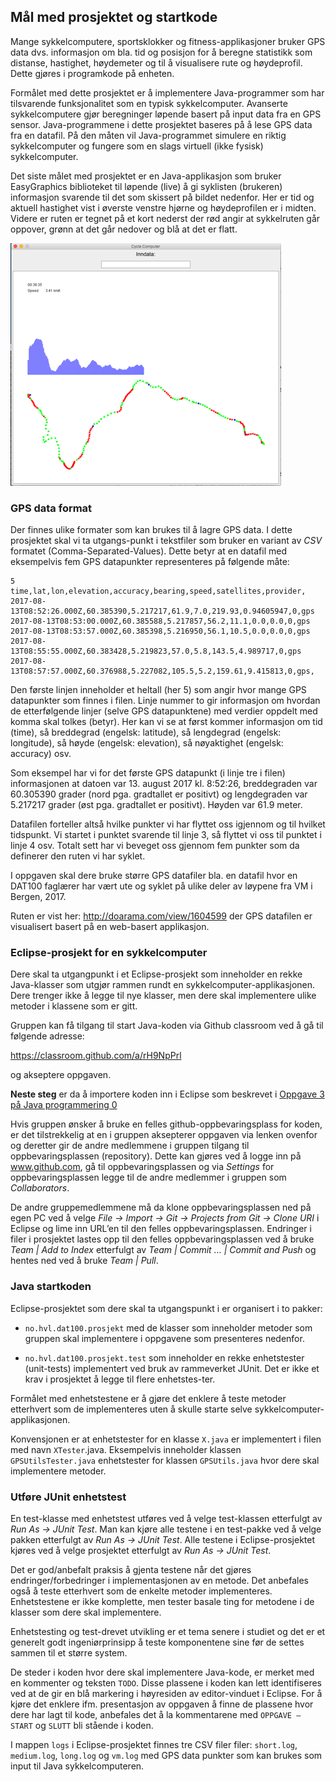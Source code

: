 ## Mål med prosjektet og startkode

Mange sykkelcomputere, sportsklokker og fitness-applikasjoner bruker GPS data dvs. informasjon om bla. tid og posisjon for å beregne statistikk som distanse, hastighet, høydemeter og til å visualisere rute og høydeprofil. Dette gjøres i programkode på enheten.

Formålet med dette prosjektet er å implementere Java-programmer som har tilsvarende funksjonalitet som en typisk sykkelcomputer. Avanserte sykkelcomputere gjør beregninger løpende basert på input data fra en GPS sensor. Java-programmene i dette prosjektet baseres på å lese GPS data fra en datafil. På den måten vil Java-programmet simulere en riktig sykkelcomputer og fungere som en slags virtuell (ikke fysisk) sykkelcomputer.

Det siste målet med prosjektet er en Java-applikasjon som bruker EasyGraphics biblioteket til løpende (live) å gi syklisten (brukeren) informasjon svarende til det som skissert på bildet nedenfor. Her er tid og aktuell hastighet vist i øverste venstre hjørne og høydeprofilen er i midten. Videre er ruten er tegnet på et kort nederst der rød angir at sykkelruten går oppover, grønn at det går nedover og blå at det er flatt.

![](assets/markdown-img-paste-20180909131911330.png)

### GPS data format

Der finnes ulike formater som kan brukes til å lagre GPS data. I dette prosjektet skal vi ta utgangs-punkt i tekstfiler som bruker en variant av *CSV* formatet (Comma-Separated-Values). Dette betyr at en datafil med eksempelvis fem GPS datapunkter representeres på følgende måte:

```
5
time,lat,lon,elevation,accuracy,bearing,speed,satellites,provider,
2017-08-13T08:52:26.000Z,60.385390,5.217217,61.9,7.0,219.93,0.94605947,0,gps
2017-08-13T08:53:00.000Z,60.385588,5.217857,56.2,11.1,0.0,0.0,0,gps
2017-08-13T08:53:57.000Z,60.385398,5.216950,56.1,10.5,0.0,0.0,0,gps
2017-08-13T08:55:55.000Z,60.383428,5.219823,57.0,5.8,143.5,4.989717,0,gps
2017-08-13T08:57:57.000Z,60.376988,5.227082,105.5,5.2,159.61,9.415813,0,gps,
```

Den første linjen inneholder et heltall (her 5) som angir hvor mange GPS datapunkter som finnes i filen. Linje nummer to gir informasjon om hvordan de etterfølgende linjer (selve GPS datapunktene) med verdier oppdelt med komma skal tolkes (betyr). Her kan vi se at først kommer informasjon om tid (time), så breddegrad (engelsk: latitude), så lengdegrad (engelsk: longitude), så høyde (engelsk: elevation), så nøyaktighet (engelsk: accuracy) osv.  

Som eksempel har vi for det første GPS datapunkt (i linje tre i filen) informasjonen at datoen var 13. august 2017 kl. 8:52:26, breddegraden var 60.305390 grader (nord pga. gradtallet er positivt) og lengdegraden var 5.217217 grader (øst pga. gradtallet er positivt). Høyden var 61.9 meter.

Datafilen forteller altså hvilke punkter vi har flyttet oss igjennom og til hvilket tidspunkt. Vi startet i punktet svarende til linje 3, så flyttet vi oss til punktet i linje 4 osv. Totalt sett har vi beveget oss gjennom fem punkter som da definerer den ruten vi har syklet.

I oppgaven skal dere bruke større GPS datafiler bla. en datafil hvor en DAT100 faglærer har vært ute og syklet på ulike deler av løypene fra VM i Bergen, 2017.

Ruten er vist her: http://doarama.com/view/1604599 der GPS datafilen er visualisert basert på en web-basert applikasjon.

### Eclipse-prosjekt for en sykkelcomputer

Dere skal ta utgangpunkt i et Eclipse-prosjekt som inneholder en rekke Java-klasser som utgjør rammen rundt en sykkelcomputer-applikasjonen. Dere trenger ikke å legge til nye klasser, men dere skal implementere ulike metoder i klassene som er gitt.

Gruppen kan få tilgang til start Java-koden via Github classroom ved å gå til følgende adresse:

https://classroom.github.com/a/rH9NpPrl

og akseptere oppgaven.

**Neste steg** er da å importere koden inn i Eclipse som beskrevet i  [Oppgave 3 på Java programmering 0](https://github.com/dat100hib/H2017/blob/master/programmering/jplab0/JP0.md#oppgave-3-github-classroom-og-junit-enhetstesting)

Hvis gruppen ønsker å bruke en felles github-oppbevaringsplass for koden, er det tilstrekkelig at en i gruppen aksepterer oppgaven via lenken ovenfor og deretter gir de andre medlemmene i gruppen tilgang til oppbevaringsplassen (repository). Dette kan gjøres ved å logge inn på www.github.com, gå til oppbevaringsplassen og via *Settings* for oppbevaringsplassen legge til de andre medlemmer i gruppen som *Collaborators*.

De andre gruppemedlemmene må da klone oppbevaringsplassen ned på egen PC ved å velge *File → Import → Git → Projects from Git → Clone URI* i Eclipse og lime inn URL’en til den felles oppbevaringsplassen. Endringer i filer i prosjektet lastes opp til den felles oppbevaringsplassen ved å bruke  *Team | Add to Index* etterfulgt av *Team | Commit … | Commit and Push* og hentes ned ved å bruke *Team | Pull*.

### Java startkoden

Eclipse-prosjektet som dere skal ta utgangspunkt i er organisert i to pakker:

- `no.hvl.dat100.prosjekt` med de klasser som inneholder metoder som gruppen skal implementere i oppgavene som presenteres nedenfor.

- `no.hvl.dat100.prosjekt.test` som inneholder en rekke enhetstester (unit-tests) implementert ved bruk av rammeverket JUnit. Det er ikke et krav i prosjektet å legge til flere enhetstes-ter.

Formålet med enhetstestene er å gjøre det enklere å teste metoder etterhvert som de implementeres uten å skulle starte selve sykkelcomputer-applikasjonen.  

Konvensjonen er at enhetstester for en klasse `X.java` er implementert i filen med navn `XTester`.java. Eksempelvis inneholder klassen `GPSUtilsTester.java` enhetstester for klassen `GPSUtils.java` hvor dere skal implementere metoder.  

### Utføre JUnit enhetstest
En test-klasse med enhetstest utføres ved å velge test-klassen etterfulgt av *Run As → JUnit Test*. Man kan kjøre alle testene i en test-pakke ved å velge pakken etterfulgt av *Run As → JUnit Test*. Alle testene i Eclipse-prosjektet kjøres ved å velge prosjektet etterfulgt av *Run As → JUnit Test*.

Det er god/anbefalt praksis å gjenta testene når det gjøres endringer/forbedringer i implementasjonen av en metode. Det anbefales også å teste etterhvert som de enkelte metoder implementeres. Enhetstestene er ikke komplette, men tester basale ting for metodene i de klasser som dere skal implementere.

Enhetstesting og test-drevet utvikling er et tema senere i studiet og det er et generelt godt ingeniørprinsipp å teste komponentene sine før de settes sammen til et større system.

De steder i koden hvor dere skal implementere Java-kode, er merket med en kommenter og teksten `TODO`. Disse plassene i koden kan lett identifiseres ved at de gir en blå markering i høyresiden av editor-vinduet i Eclipse. For å kjøre det enklere ifm. presentasjon av oppgaven å finne de plassene hvor dere har lagt til kode, anbefales det å la kommentarene med `OPPGAVE – START` og `SLUTT` bli stående i koden.  

I mappen `logs` i Eclipse-prosjektet finnes tre CSV filer filer: `short.log`, `medium.log`, `long.log` og `vm.log` med GPS data punkter som kan brukes som input til Java sykkelcomputeren.
